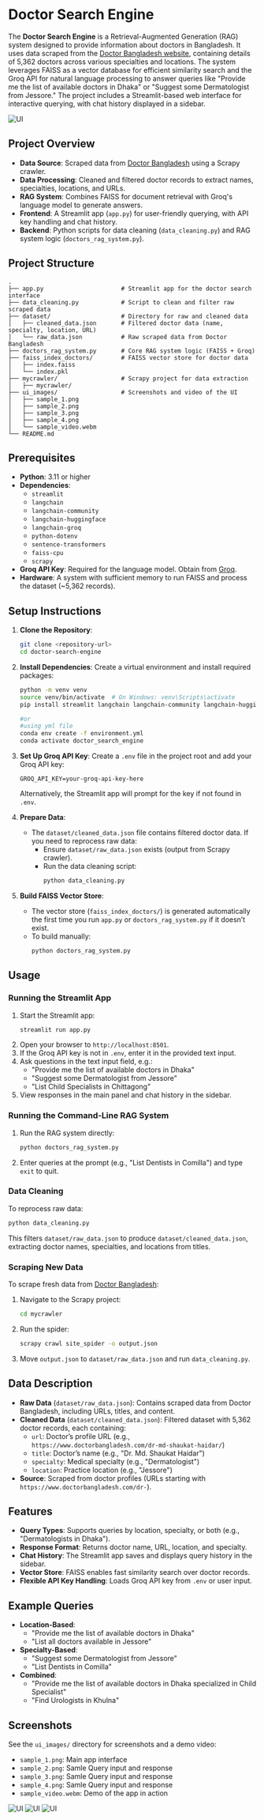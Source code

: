 # Doctor Search Engine

The **Doctor Search Engine** is a Retrieval-Augmented Generation (RAG) system designed to provide information about doctors in Bangladesh. It uses data scraped from the [Doctor Bangladesh website](https://www.doctorbangladesh.com/), containing details of 5,362 doctors across various specialties and locations. The system leverages FAISS as a vector database for efficient similarity search and the Groq API for natural language processing to answer queries like "Provide me the list of available doctors in Dhaka" or "Suggest some Dermatologist from Jessore." The project includes a Streamlit-based web interface for interactive querying, with chat history displayed in a sidebar.

![UI](ui_images/sample_1.png)


## Project Overview

- **Data Source**: Scraped data from [Doctor Bangladesh](https://www.doctorbangladesh.com/) using a Scrapy crawler.
- **Data Processing**: Cleaned and filtered doctor records to extract names, specialties, locations, and URLs.
- **RAG System**: Combines FAISS for document retrieval with Groq's language model to generate answers.
- **Frontend**: A Streamlit app (`app.py`) for user-friendly querying, with API key handling and chat history.
- **Backend**: Python scripts for data cleaning (`data_cleaning.py`) and RAG system logic (`doctors_rag_system.py`).

## Project Structure

```
.
├── app.py                      # Streamlit app for the doctor search interface
├── data_cleaning.py            # Script to clean and filter raw scraped data
├── dataset/                    # Directory for raw and cleaned data
│   ├── cleaned_data.json       # Filtered doctor data (name, specialty, location, URL)
│   └── raw_data.json           # Raw scraped data from Doctor Bangladesh
├── doctors_rag_system.py       # Core RAG system logic (FAISS + Groq)
├── faiss_index_doctors/        # FAISS vector store for doctor data
│   ├── index.faiss
│   └── index.pkl
├── mycrawler/                  # Scrapy project for data extraction
│   ├── mycrawler/
├── ui_images/                  # Screenshots and video of the UI
│   ├── sample_1.png
│   ├── sample_2.png
│   ├── sample_3.png
│   ├── sample_4.png
│   └── sample_video.webm
└── README.md                   
```

## Prerequisites

- **Python**: 3.11 or higher
- **Dependencies**:
  - `streamlit`
  - `langchain`
  - `langchain-community`
  - `langchain-huggingface`
  - `langchain-groq`
  - `python-dotenv`
  - `sentence-transformers`
  - `faiss-cpu`
  - `scrapy`
- **Groq API Key**: Required for the language model. Obtain from [Groq](https://console.groq.com/keys).
- **Hardware**: A system with sufficient memory to run FAISS and process the dataset (~5,362 records).

## Setup Instructions

1. **Clone the Repository**:
   ```bash
   git clone <repository-url>
   cd doctor-search-engine
   ```

2. **Install Dependencies**:
   Create a virtual environment and install required packages:
   ```bash
   python -m venv venv
   source venv/bin/activate  # On Windows: venv\Scripts\activate
   pip install streamlit langchain langchain-community langchain-huggingface langchain-groq python-dotenv sentence-transformers faiss-cpu scrapy

   #or
   #using yml file
   conda env create -f environment.yml
   conda activate doctor_search_engine
   ```

3. **Set Up Groq API Key**:
   Create a `.env` file in the project root and add your Groq API key:
   ```plaintext
   GROQ_API_KEY=your-groq-api-key-here
   ```
   Alternatively, the Streamlit app will prompt for the key if not found in `.env`.

4. **Prepare Data**:
   - The `dataset/cleaned_data.json` file contains filtered doctor data. If you need to reprocess raw data:
     - Ensure `dataset/raw_data.json` exists (output from Scrapy crawler).
     - Run the data cleaning script:
       ```bash
       python data_cleaning.py
       ```

5. **Build FAISS Vector Store**:
   - The vector store (`faiss_index_doctors/`) is generated automatically the first time you run `app.py` or `doctors_rag_system.py` if it doesn’t exist.
   - To build manually:
     ```bash
     python doctors_rag_system.py
     ```

## Usage

### Running the Streamlit App
1. Start the Streamlit app:
   ```bash
   streamlit run app.py
   ```
2. Open your browser to `http://localhost:8501`.
3. If the Groq API key is not in `.env`, enter it in the provided text input.
4. Ask questions in the text input field, e.g.:
   - "Provide me the list of available doctors in Dhaka"
   - "Suggest some Dermatologist from Jessore"
   - "List Child Specialists in Chittagong"
5. View responses in the main panel and chat history in the sidebar.

### Running the Command-Line RAG System
1. Run the RAG system directly:
   ```bash
   python doctors_rag_system.py
   ```
2. Enter queries at the prompt (e.g., "List Dentists in Comilla") and type `exit` to quit.

### Data Cleaning
To reprocess raw data:
```bash
python data_cleaning.py
```
This filters `dataset/raw_data.json` to produce `dataset/cleaned_data.json`, extracting doctor names, specialties, and locations from titles.

### Scraping New Data
To scrape fresh data from [Doctor Bangladesh](https://www.doctorbangladesh.com/):
1. Navigate to the Scrapy project:
   ```bash
   cd mycrawler
   ```
2. Run the spider:
   ```bash
   scrapy crawl site_spider -o output.json
   ```
3. Move `output.json` to `dataset/raw_data.json` and run `data_cleaning.py`.

## Data Description

- **Raw Data** (`dataset/raw_data.json`): Contains scraped data from Doctor Bangladesh, including URLs, titles, and content.
- **Cleaned Data** (`dataset/cleaned_data.json`): Filtered dataset with 5,362 doctor records, each containing:
  - `url`: Doctor’s profile URL (e.g., `https://www.doctorbangladesh.com/dr-md-shaukat-haidar/`)
  - `title`: Doctor’s name (e.g., "Dr. Md. Shaukat Haidar")
  - `specialty`: Medical specialty (e.g., "Dermatologist")
  - `location`: Practice location (e.g., "Jessore")
- **Source**: Scraped from doctor profiles (URLs starting with `https://www.doctorbangladesh.com/dr-`).

## Features

- **Query Types**: Supports queries by location, specialty, or both (e.g., "Dermatologists in Dhaka").
- **Response Format**: Returns doctor name, URL, location, and specialty.
- **Chat History**: The Streamlit app saves and displays query history in the sidebar.
- **Vector Store**: FAISS enables fast similarity search over doctor records.
- **Flexible API Key Handling**: Loads Groq API key from `.env` or user input.

## Example Queries

- **Location-Based**:
  - "Provide me the list of available doctors in Dhaka"
  - "List all doctors available in Jessore"
- **Specialty-Based**:
  - "Suggest some Dermatologist from Jessore"
  - "List Dentists in Comilla"
- **Combined**:
  - "Provide me the list of available doctors in Dhaka specialized in Child Specialist"
  - "Find Urologists in Khulna"

## Screenshots

See the `ui_images/` directory for screenshots and a demo video:
- `sample_1.png`: Main app interface
- `sample_2.png`: Samle Query input and response
- `sample_3.png`: Samle Query input and response
- `sample_4.png`: Samle Query input and response
- `sample_video.webm`: Demo of the app in action

![UI](ui_images/sample_2.png)
![UI](ui_images/sample_3.png)
![UI](ui_images/sample_4.png)